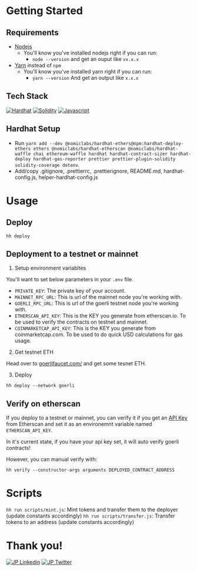 
# Getting Started

## Requirements

- [Nodejs](https://nodejs.org/en/)
  - You'll know you've installed nodejs right if you can run:
    - `node --version` and get an ouput like `vx.x.x`
- [Yarn](https://classic.yarnpkg.com/lang/en/docs/install/) instead of `npm`
  - You'll know you've installed yarn right if you can run:
    - `yarn --version` And get an output like `x.x.x`

## Tech Stack

[![Hardhat](https://img.shields.io/badge/Hardhat-FFFF00?style=for-the-badge&logo=Hardhat&logoColor=black)](https://hardhat.org/docs)
[![Solidity](https://img.shields.io/badge/Solidity-00BFFF?style=for-the-badge&logo=Solidity&logoColor=black)](https://docs.soliditylang.org/en/v0.8.17/)
[![Javascript](https://img.shields.io/badge/javascript-FFFF00?style=for-the-badge&logo=javascript&logoColor=black)](https://developer.mozilla.org/en-US/docs/Web/JavaScript)

## Hardhat Setup

* Run ```yarn add --dev @nomiclabs/hardhat-ethers@npm:hardhat-deploy-ethers ethers @nomiclabs/hardhat-etherscan @nomiclabs/hardhat-waffle chai ethereum-waffle hardhat hardhat-contract-sizer hardhat-deploy hardhat-gas-reporter prettier prettier-plugin-solidity solidity-coverage dotenv```.
* Add/copy .gitignore, .prettierrc, .prettierignore, README.md, hardhat-config.js, helper-hardhat-config.js

# Usage

## Deploy

```
hh deploy
```

## Deployment to a testnet or mainnet

1. Setup environment variabltes

You'll want to set below parameters in your `.env` file.

- `PRIVATE_KEY`: The private key of your account.
- `MAINNET_RPC_URL`: This is url of the mainnet node you're working with.
- `GOERLI_RPC_URL`: This is url of the goerli testnet node you're working with.
- `ETHERSCAN_API_KEY`: This is the KEY you generate from etherscan.io. To be used to verify the contracts on testnet and mainnet.
- `COINMARKETCAP_API_KEY`: This is the KEY you generate from coinmarketcap.com. To be used to do quick USD calculations for gas usage.

2. Get testnet ETH

Head over to [goerlifaucet.com/](https://goerlifaucet.com/) and get some tesnet ETH. 

3. Deploy

```
hh deploy --network goerli
```

## Verify on etherscan

If you deploy to a testnet or mainnet, you can verify it if you get an [API Key](https://etherscan.io/myapikey) from Etherscan and set it as an environemnt variable named `ETHERSCAN_API_KEY`. 

In it's current state, if you have your api key set, it will auto verify goerli contracts!

However, you can manual verify with:

```
hh verify --constructor-args arguments DEPLOYED_CONTRACT_ADDRESS
```
# Scripts

```hh run scripts/mint.js```: Mint tokens and transfer them to the deployer (update constants accordingly)
```hh run scripts/transfer.js```: Transfer tokens to an address (update constants accordingly)

# Thank you!

[![JP Linkedin](https://img.shields.io/badge/LinkedIn-0077B5?style=for-the-badge&logo=linkedin&logoColor=white)](https://www.linkedin.com/in/jpcampaya/)
[![JP Twitter](https://img.shields.io/badge/Twitter-1DA1F2?style=for-the-badge&logo=twitter&logoColor=white)](https://twitter.com/0xJayPi)
